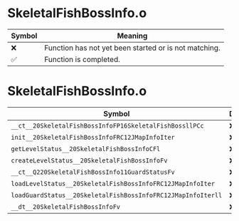 # SkeletalFishBossInfo.o
| Symbol | Meaning 
| ------------- | ------------- 
| :x: | Function has not yet been started or is not matching. 
| :white_check_mark: | Function is completed. 


# SkeletalFishBossInfo.o
| Symbol | Decompiled? |
| ------------- | ------------- |
| `__ct__20SkeletalFishBossInfoFP16SkeletalFishBossllPCc` | :x: |
| `init__20SkeletalFishBossInfoFRC12JMapInfoIter` | :x: |
| `getLevelStatus__20SkeletalFishBossInfoCFl` | :x: |
| `createLevelStatus__20SkeletalFishBossInfoFv` | :x: |
| `__ct__Q220SkeletalFishBossInfo11GuardStatusFv` | :x: |
| `loadLevelStatus__20SkeletalFishBossInfoFRC12JMapInfoIter` | :x: |
| `loadGuardStatus__20SkeletalFishBossInfoFRC12JMapInfoIterll` | :x: |
| `__dt__20SkeletalFishBossInfoFv` | :x: |
